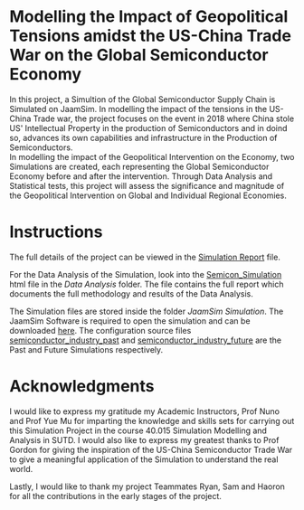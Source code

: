 # Modelling the Impact of Geopolitical Tensions amidst the US-China Trade War on the Global Semiconductor Economy

In this project, a Simultion of the Global Semiconductor Supply Chain is Simulated on JaamSim. In modelling the impact of the tensions in the US-China Trade war, the project focuses on the event in 2018 where China stole US' Intellectual Property in the production of Semiconductors and in doind so, advances its own capabilities and infrastructure in the Production of Semiconductors. \
In modelling the impact of the Geopolitical Intervention on the Economy, two Simulations are created, each representing the Global Semiconductor Economy before and after the intervention. Through Data Analysis and Statistical tests, this project will assess the significance and magnitude of the Geopolitical Intervention on Global and Individual Regional Economies.

# Instructions
The full details of the project can be viewed in the 
[Simulation Report](/Simulation%20Report.pdf) file.

For the Data Analysis of the Simulation, look into the [Semicon_Simulation](/Data%20Analysis/Semicon_Simulation.html) html file in the *Data Analysis* folder. The file contains the full report which documents the full methodology and results of the Data Analysis.

The Simulation files are stored inside the folder *JaamSim Simulation*. The JaamSim Software is required to open the simulation and can be downloaded [here](https://jaamsim.com/downloads.html). The configuration source files [semiconductor_industry_past](/JaamSim%20Simulation/semiconductor_industry_past.cfg) and [semiconductor_industry_future](/JaamSim%20Simulation/semiconductor_industry_future.cfg) are the Past and Future Simulations respectively.

# Acknowledgments
I would like to express my gratitude my Academic Instructors, Prof Nuno and Prof Yue Mu for imparting the knowledge and skills sets for carrying out this Simulation Project in the course 40.015 Simulation Modelling and Analysis in SUTD. I would also like to express my greatest thanks to Prof Gordon for giving the inspiration of the US-China Semiconductor Trade War to give a meaningful application of the Simulation to understand the real world.

Lastly, I would like to thank my project Teammates Ryan, Sam and Haoron for all the contributions in the early stages of the project.